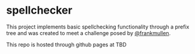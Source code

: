 # spellchecker
This project implements basic spellchecking functionality through a prefix tree and was created to meet a challenge posed by [@frankmullen](https://github.com/frankmullen/).

This repo is hosted through github pages at TBD
